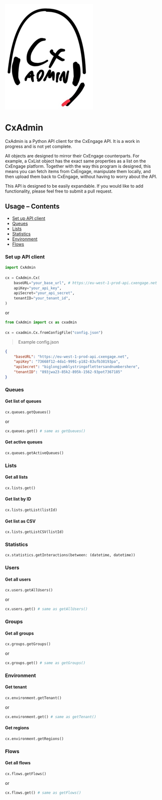 ![](readme/logo.jpg)

# CxAdmin

CxAdmin is a Python API client for the CxEngage API. It is a work in progress and is not yet complete.

All objects are designed to mirror their CxEngage counterparts. For example, a CxList object has the exact same properties as a list on the CxEngage platform.
Together with the way this program is designed, this means you can fetch items from CxEngage, manipulate them locally, and then upload them back to CxEngage, without having to worry about the API.

This API is designed to be easily expandable. If you would like to add functionality, please feel free to submit a pull request.

## Usage – Contents
* [Set up API client](#set-up-api-client)
* [Queues](#queues)
* [Lists](#lists)
* [Statistics](#statistics)
* [Environment](#environment)
* [Flows](#flows)

### Set up API client

```python
import CxAdmin

cx = CxAdmin.Cx(
    baseURL="your_base_url", # https://eu-west-1-prod-api.cxengage.net for EU, https://api.cxengage.net for US
    apiKey="your_api_key",
    apiSecret="your_api_secret",
    tenantID="your_tenant_id",
)
```

or

```python
from CxAdmin import cx as cxadmin

cx = cxadmin.Cx.fromConfigFile("config.json")
```

> Example config.json

```json
{
    "baseURL": "https://eu-west-1-prod-api.cxengage.net",
    "apiKey": "73668f12-4da1-9991-p182-83ufb38193pa",
    "apiSecret": "biglongjumblystringoflettersandnumbershere",
    "tenantID": "893jwa23-85k2-895k-1562-93pot7367185"
}
```

### Queues

#### Get list of queues
```python
cx.queues.getQueues()
```
or
```python
cx.queues.get() # same as getQueues()
```

#### Get active queues
```python
cx.queues.getActiveQueues()
```

### Lists

#### Get all lists
```python
cx.lists.get()
```

#### Get list by ID
```python
cx.lists.getList(listId)
```

#### Get list as CSV
```python
cx.lists.getListCSV(listId)
```

### Statistics

```python
cx.statistics.getInteractions(between: (datetime, datetime))
```

### Users

#### Get all users

```python
cx.users.getAllUsers()
```
or
```python
cx.users.get() # same as getAllUsers()
```

### Groups

#### Get all groups

```python
cx.groups.getGroups()
```
or
```python
cx.groups.get() # same as getGroups()
```

### Environment

#### Get tenant
    
```python
cx.environment.getTenant()
```
or
```python
cx.environment.get() # same as getTenant()
```

#### Get regions
    
```python
cx.environment.getRegions()
```

### Flows

#### Get all flows

```python
cx.flows.getFlows()
```
or
```python
cx.flows.get() # same as getFlows()
```

